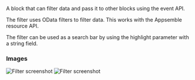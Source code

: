 A block that can filter data and pass it to other blocks using the event API.

The filter uses OData filters to filter data. This works with the Appsemble resource API.

The filter can be used as a search bar by using the highlight parameter with a string field.

### Images

![Filter screenshot](https://gitlab.com/appsemble/appsemble/-/raw/0.24.6/config/assets/filter.png)
![Filter screenshot](https://gitlab.com/appsemble/appsemble/-/raw/0.24.6/config/assets/filter-search-bar.png)
